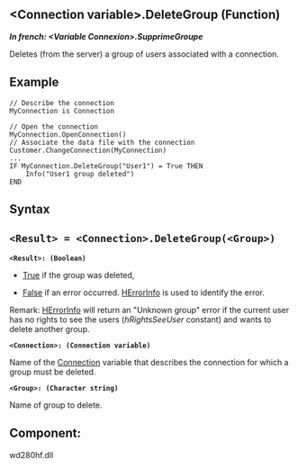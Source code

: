 


## &lt;Connection variable&gt;.DeleteGroup (Function)

***In french: &lt;Variable Connexion&gt;.SupprimeGroupe***



<a name="XUse"></a>
<a name="Use"></a>
<a name="description"></a>
Deletes (from the server) a group of users associated with a connection.


<a name="Example1"></a>
<a name="sample_code"></a>

## Example


```wl
// Describe the connection
MyConnection is Connection

// Open the connection
MyConnection.OpenConnection()
// Associate the data file with the connection
Customer.ChangeConnection(MyConnection)
...
IF MyConnection.DeleteGroup("User1") = True THEN
	Info("User1 group deleted")
END
```

<a name="XSYNTAX"></a>
<a name="SYNTAX1"></a>

## Syntax

`<Result> = <Connection>.DeleteGroup(<Group>)`
---

**`<Result>: (Boolean)`**



- <u><u><u><u>True</u></u></u></u> if the group was deleted, 

- <u><u><u><u>False</u></u></u></u> if an error occurred. [HErrorInfo](../WDLang4/3044071.md) is used to identify the error.




Remark: [HErrorInfo](../WDLang4/3044071.md) will return an "Unknown group" error if the current user has no rights to see the users (*hRightsSeeUser* constant) and wants to delete another group.

**`<Connection>: (Connection variable)`**

Name of the [Connection](../WDLang4/1514073.md) variable that describes the connection for which a group must be deleted.

**`<Group>: (Character string)`**

Name of group to delete.



<a name="NOTE0"></a>
<a name="XComponent"></a>

## Component:
wd280hf.dll
